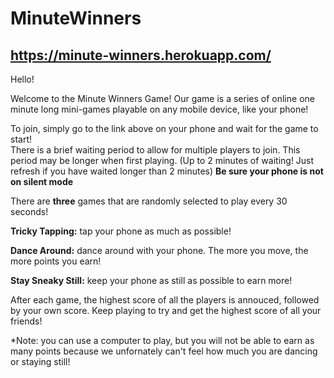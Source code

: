 # MinuteWinners
## https://minute-winners.herokuapp.com/

Hello!

Welcome to the Minute Winners Game!
Our game is a series of online one minute long mini-games playable on any mobile device, like your phone!


To join, simply go to the link above on your phone and wait for the game to start!    
There is a brief waiting period to allow for multiple players to join. This period may be longer when first playing. (Up to 2 minutes of waiting! Just refresh if you have waited longer than 2 minutes)
**Be sure your phone is not on silent mode**


There are **three** games that are randomly selected to play every 30 seconds!

**Tricky Tapping:** tap your phone as much as possible!

**Dance Around:** dance around with your phone. The more you move, the more points you earn!

**Stay Sneaky Still:** keep your phone as still as possible to earn more!


After each game, the highest score of all the players is annouced, followed by your own score.
Keep playing to try and get the highest score of all your friends!

*Note: you can use a computer to play, but you will not be able to earn as many points because we unfornately can't feel how much you are dancing or staying still!
